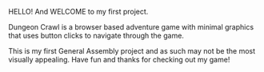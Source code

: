 HELLO! And WELCOME to my first project.

Dungeon Crawl is a browser based adventure game with minimal graphics that uses button clicks to navigate through the game.

This is my first General Assembly project and as such may not be the most visually appealing. Have fun and thanks for checking out my game!